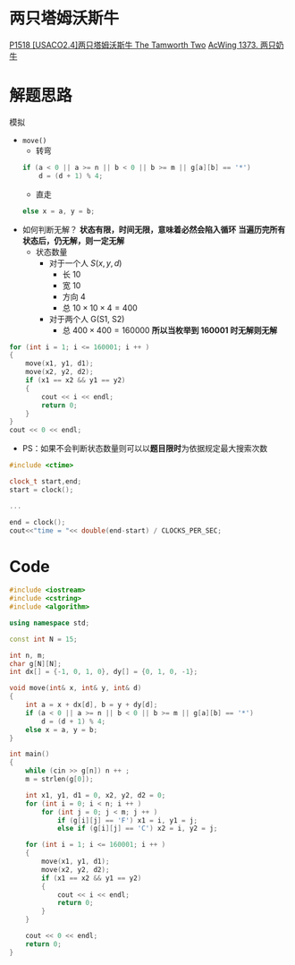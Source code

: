 # 两只塔姆沃斯牛
[P1518 [USACO2.4]两只塔姆沃斯牛 The Tamworth Two](https://www.luogu.com.cn/problem/P1518)
[AcWing 1373. 两只奶牛](https://www.acwing.com/problem/content/1375/)

# 解题思路
模拟
- `move()`
    - 转弯 
    ```cpp
    if (a < 0 || a >= n || b < 0 || b >= m || g[a][b] == '*')
        d = (d + 1) % 4;
    ```
    - 直走
    ```cpp
    else x = a, y = b;
    ```
- 如何判断无解？
  **状态有限，时间无限，意味着必然会陷入循环**
  **当遍历完所有状态后，仍无解，则一定无解**
  - 状态数量
    - 对于一个人 $S(x, y, d)$
      - 长 $10$
      - 宽 $10$
      - 方向 $4$
      - 总 $10 \times 10 \times 4 = 400$  
    - 对于两个人 G(S1, S2) 
      - 总 $400 \times 400 = 160000$
**所以当枚举到 $160001$ 时无解则无解**
```cpp
for (int i = 1; i <= 160001; i ++ )
{
    move(x1, y1, d1);
    move(x2, y2, d2);
    if (x1 == x2 && y1 == y2)
    {
        cout << i << endl;
        return 0;
    }
}
cout << 0 << endl;
```

- PS：如果不会判断状态数量则可以以**题目限时**为依据规定最大搜索次数
```cpp
#include <ctime>

clock_t start,end;
start = clock();

...

end = clock();
cout<<"time = "<< double(end-start) / CLOCKS_PER_SEC;
```

# Code
```cpp
#include <iostream>
#include <cstring>
#include <algorithm>

using namespace std;

const int N = 15;

int n, m;
char g[N][N];
int dx[] = {-1, 0, 1, 0}, dy[] = {0, 1, 0, -1};

void move(int& x, int& y, int& d)
{
    int a = x + dx[d], b = y + dy[d];
    if (a < 0 || a >= n || b < 0 || b >= m || g[a][b] == '*')
        d = (d + 1) % 4;
    else x = a, y = b;
}

int main()
{
    while (cin >> g[n]) n ++ ;
    m = strlen(g[0]);

    int x1, y1, d1 = 0, x2, y2, d2 = 0;
    for (int i = 0; i < n; i ++ )
        for (int j = 0; j < m; j ++ )
            if (g[i][j] == 'F') x1 = i, y1 = j;
            else if (g[i][j] == 'C') x2 = i, y2 = j;

    for (int i = 1; i <= 160001; i ++ )
    {
        move(x1, y1, d1);
        move(x2, y2, d2);
        if (x1 == x2 && y1 == y2)
        {
            cout << i << endl;
            return 0;
        }
    }

    cout << 0 << endl;
    return 0;
}
```